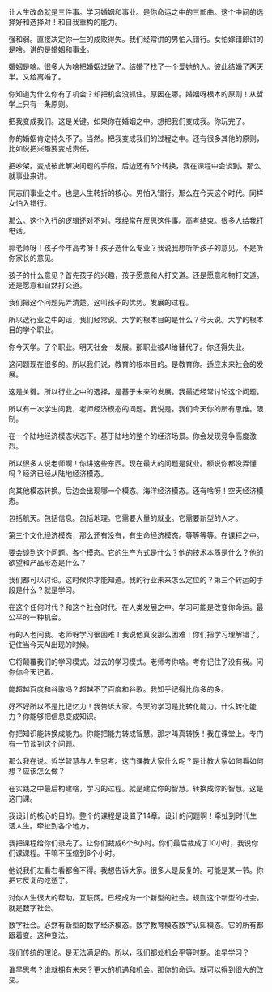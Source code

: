 让人生改命就是三件事。学习婚姻和事业。是你命运之中的三部曲。这个中间的选择好和选择对！和自我重构的能力。

强和弱。直接决定你一生的成败得失。我们经常讲的男怕入错行。女怕嫁错郎讲的是啥。讲的是婚姻和事业。

婚姻是啥。很多人为啥把婚姻过破了。结婚了找了一个爱她的人。彼此结婚了两天半。又给离婚了。

你知道为什么你有了机会？却把机会没抓住。原因在哪。婚姻呀根本的原则！从哲学上只有一条原则。

把我变成我们。这是关键。如果你在婚姻之中。想把我们变成我。你玩完了。

你的婚姻肯定持久不了。当然。把我变成我们的过程之中。还有很多其他的原则，比如说把兴趣要变成责任。

把吵架。变成彼此解决问题的手段。后边还有6个转换，我在课程中会谈到。那么就事业来讲。

同志们事业之中。也是人生转折的核心。男怕入错行。那么在今天这个时代。同样女怕入错行。

那么。这个入行的逻辑还对不对。我经常在反思这件事。高考结束。很多人给我打电话。

郭老师呀！孩子今年高考呀！孩子选什么专业？我说我想听听孩子的意见。不是听你家长的意见。

孩子的什么意见？首先孩子的兴趣，孩子愿意和人打交道。还是愿意和物打交道。还是愿意和自然打交道。

我们把这个问题先弄清楚。这叫孩子的优势。发展的过程。

所以选行业之中的话，我们经常说。大学的根本目的是什么？今天说。大学的根本目的学个职业。

你今天学。了个职业。明天社会一发展。那职业被AI给替代了。你还得失业。

这问题现在很多的。所以我们说，教育的根本目的。是教育你。适应未来社会的发展。

这是关键。所以行业之中的选择，是基于未来的发展。我最近经常讨论这个问题。

所以有一次学生问我，老师经济模态的问题。我说是。我们今天你的所有思维。限制。

在一个陆地经济模态状态下。基于陆地的整个的经济场景。你会发现竞争高度激烈。

所以很多人说老师啊！你讲这些东西。现在最大的问题是就业。额说你都没弄懂吗？经济已经从陆地经济模态。

向其他模态转换。后边会出现哪一个模态。海洋经济模态。还有啥呀！空天经济模态。

包括航天。包括信息。包括地理。它需要大量的就业。它需要新型的人才。

第三个文化经济模态，那么还有没有，有生命经济模态。等等等等。在课程之中。

要会谈到这个问题。各个模态。它的生产方式是什么？他的技术本质是什么？他的欲望和产品形态是什么？

我们都可以讨论。这时候你才能知道。我的行业未来怎么定位的？第三个转运的手段是什么？就是学习。

在这个任何时代？和这个社会时代。在人类发展之中。学习可能是改变你命运。最公平的一种机会。

有的人老问我。老师呀学习很困难！我说他真没那么困难！你们把学习理解错了。记住当今天AI出现的时候。

它将颠覆我们的学习模式。过去的学习模式。老师考你啥。考你记住了没有我。问你你今天记着。

能超越百度和谷歌吗？超越不了百度和谷歌。我知乎记得比你多的多。

好不好所以不是比记忆力！我告诉大家。今天的学习是比转化能力。什么转化能力？你能够把信息变成知识。

你把知识能转换成能力。你能把能力转成智慧。那才叫真转换！我在课堂上。专门有一节谈到这个问题。

那么我在说。哲学智慧与人生思考。这门课教大家什么呢？是让教大家如何看如何想？应该怎么做？

在实践之中最后构建啥，学习的过程。就是建立你的智慧。转换成你的智慧。这是这门课。

我设计的核心的目的。整个的课程是设置了14章。设计的问题啊！牵扯到时代生活人生。牵扯到各个地方。

我把课程给你们录完了。让你们裁成6个8小时。你们最后裁成了10小时，我说你们课课程。干嘛不压缩到6个小时。

他说我们左看右看都舍不得。我想告诉大家。很多人是反复的。可能是某一节。你把它反复的吃透了。

对你人生很大的帮助。互联网。已经成为一个新型的社会。规则这个新型的社会。就是数字社会。

数字社会。必然有新型的数字经济模态。数字教育模态数字认知模态。它的所有都跟着变。这种变法。

我们传统的理论。是无法满足的。所以，我们都处机会平等时期。谁早学习？

谁早思考？谁就拥有未来？更大的机遇和机会。那你的命运。就可以得到很大的改变。